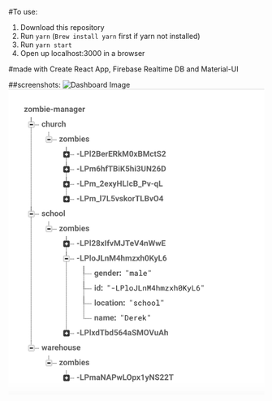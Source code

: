 #To use:

1. Download this repository
2. Run `yarn` (`Brew install yarn` first if yarn not installed)
3. Run `yarn start`
4. Open up localhost:3000 in a browser

#made with Create React App, Firebase Realtime DB and Material-UI

##screenshots:
![Dashboard Image](./public/assets/dashboardScreen.png)
![Database Image](./public/assets/databaseScreenshot.png)
